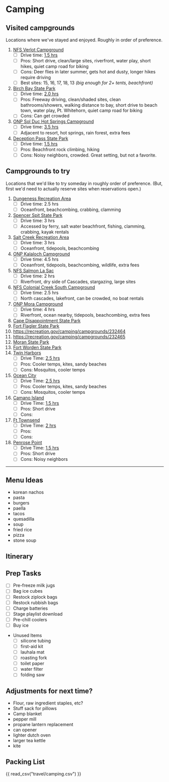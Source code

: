 # Camping

## Visited campgrounds

Locations where we've stayed and enjoyed. Roughly in order of preference.  

1. [NFS Verlot Campground](https://recreation.gov/camping/campgrounds/232120)
	- [ ] Drive time: [1.5 hrs](https://www.google.com/maps/dir/47.5685324,-122.1800968/Verlot+Campground,+Mountain+Loop+Highway,+Granite+Falls,+WA/)
	- [ ] Pros: Short drive, clean/large sites, riverfront, water play, short hikes, quiet camp road for biking
	- [ ] Cons: Deer flies in later summer, gets hot and dusty, longer hikes require driving
	- [ ] Best sites: 15, 16, 17, 18, 13 *(big enough for 2+ tents, beachfront)*
1. [Birch Bay State Park]()
	- [ ] Drive time: [2.0 hrs](https://www.google.com/maps/dir/47.5685324,-122.1800968/Birch+Bay+State+Park,+Helweg+Road,+Blaine,+WA/)
	- [ ] Pros: Freeway driving, clean/shaded sites, clean bathrooms/showers, walking distance to bay, short drive to beach town, water play, Pt. Whitehorn, quiet camp road for biking
	- [ ] Cons: Can get crowded
2. [ONP Sol Duc Hot Springs Campground](https://recreation.gov/camping/campgrounds/251906)
	- [ ] Drive time: [3.5 hrs](https://www.google.com/maps/dir/47.5685324,-122.1800968/Sol+Duc+Campground,+Sol+Duc-Hot+Springs+Rd,+Port+Angeles,+WA/)
	- [ ] Adjacent to resort, hot springs, rain forest, extra fees
1. [Deception Pass State Park](https://parks.state.wa.us/497/Deception-Pass)
	- [ ] Drive time: [1.5 hrs](https://www.google.com/maps/dir/47.5685324,-122.1800968/Deception+Pass+State+Park,+State+Route+20,+Oak+Harbor,+WA/)
	- [ ] Pros: Beachfront rock climbing, hiking
	- [ ] Cons: Noisy neighbors, crowded. Great setting, but not a favorite.

## Campgrounds to try

Locations that we'd like to try someday in roughly order of preference. (But, first we'd need to actually reserve sites when reservations open.)  

1. [Dungeness Recreation Area](https://clallam.net/Parks/Dungeness.html)
	- [ ] Drive time: 2.5 hrs
	- [ ] Oceanfront, beachcombing, crabbing, clamming
1. [Spencer Spit State Park](https://parks.state.wa.us/687/Spencer-Spit)
	- [ ] Drive time: 3 hrs
	- [ ] Accessed by ferry, salt water beachfront, fishing, clamming, crabbing, kayak rentals
1. [Salt Creek Recreation Area](https://clallam.net/parks/saltcreek.html)
	- [ ] Drive time: 3 hrs
	- [ ] Oceanfront, tidepools, beachcombing
1. [ONP Kalaloch Campground](https://recreation.gov/camping/campgrounds/232464)
	- [ ] Drive time: 4.5 hrs
	- [ ] Oceanfront, tidepools, beachcombing, wildlife, extra fees
1. [NFS Salmon La Sac](https://recreation.gov/camping/campgrounds/232094)
	- [ ] Drive time: 2 hrs
	- [ ] Riverfront, dry side of Cascades, stargazing, large sites
1. [NFS Colonial Creek South Campground](https://recreation.gov/camping/campgrounds/255201)
	- [ ] Drive time: 2.5 hrs
	- [ ] North cascades, lakefront, can be crowded, no boat rentals
1. [ONP Mora Campground](https://www.recreation.gov/camping/campgrounds/247591)
	- [ ] Drive time: 4 hrs
	- [ ] Riverfront, ocean nearby, tidepools, beachcombing, extra fees
1. [Cape Disappointment State Park](https://parks.state.wa.us/486/Cape-Disappointment)
1. [Fort Flagler State Park](https://parks.state.wa.us/508/Fort-Flagler)
1. https://recreation.gov/camping/campgrounds/232464
1. https://recreation.gov/camping/campgrounds/232465
1. [Moran State Park](https://parks.state.wa.us/547/Moran)
1. [Fort Worden State Park](https://parks.state.wa.us/511/Fort-Worden)
1. [Twin Harbors](https://www.parks.wa.gov/292/Twin-Harbors)
	- [ ] Drive Time: [2.5 hrs](https://www.google.com/maps/dir/47.5685324,-122.1800968/Twin+Harbors+State+Park,+3120+WA-105,+Westport,+WA+98595/)
	- [ ] Pros: Cooler temps, kites, sandy beaches
	- [ ] Cons: Mosquitos, cooler temps
1. [Ocean City](https://www.parks.wa.gov/554/Ocean-City)
	- [ ] Drive Time: [2.5 hrs](https://www.google.com/maps/dir/47.5685324,-122.1800968/Ocean+City+State+Park,+148+WA-115,+Hoquiam,+WA+98550/)
	- [ ] Pros: Cooler temps, kites, sandy beaches
	- [ ] Cons: Mosquitos, cooler temps
1. [Camano Island](https://parks.state.wa.us/484/Camano-Island)
	- [ ] Drive Time: [1.5 hrs](https://www.google.com/maps/dir/47.5685324,-122.1800968/Camano+Island+State+Park,+Camano,+WA+98282/)
	- [ ] Pros: Short drive
	- [ ] Cons: 
1. [Ft Townsend](https://parks.state.wa.us/510/Fort-Townsend)
	- [ ] Drive Time: [2 hrs](https://www.google.com/maps/dir/47.5685324,-122.1800968/Fort+Townsend+State+Park,+Old+Fort+Townsend+Road,+Port+Townsend,+WA/)
	- [ ] Pros: 
	- [ ] Cons: 
1. [Penrose Point](https://www.parks.wa.gov/564/Penrose-Point)
	- [ ] Drive Time: [1.5 hrs](https://www.google.com/maps/dir/47.5685324,-122.1800968/Penrose+Point+State+Park,+158th+Avenue+Southwest,+Lakebay,+WA/)
	- [ ] Pros: Short drive
	- [ ] Cons: Noisy neighbors

---

## Menu Ideas
* korean nachos
* pasta
* burgers
* paella
* tacos
* quesadilla
* soup
* fried rice
* pizza
* stone soup

## Itinerary

## Prep Tasks
- [ ]	Pre-freeze milk jugs
- [ ] Bag ice cubes
- [ ] Restock ziplock bags
- [ ] Restock rubbish bags
- [ ] Charge batteries
- [ ] Stage playlist download
- [ ] Pre-chill coolers
- [ ] Buy ice

* Unused Items
	- [ ] silicone tubing
	- [ ] first-aid kit
	- [ ] lauhala mat
	- [ ] roasting fork
	- [ ] toilet paper
	- [ ] water filter
	- [ ] folding saw

## Adjustments for next time?
* Flour, raw ingredient staples, etc?
* Stuff sack for pillows
* Camp blanket
* pepper mill
* propane lantern replacement
* can opener
* lighter dutch oven
* larger tea kettle
* kite

## Packing List
{{ read_csv("travel/camping.csv") }}
